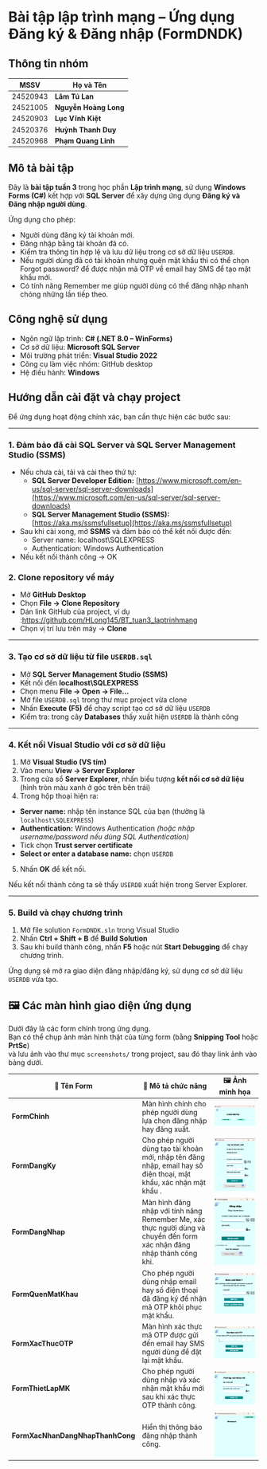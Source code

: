 #  Bài tập lập trình mạng – Ứng dụng Đăng ký & Đăng nhập (FormDNDK)

##  Thông tin nhóm

| MSSV | Họ và Tên |
|------|------------|
| 24520943 | **Lâm Tú Lan** |
| 24521005 | **Nguyễn Hoàng Long** |
| 24520903 | **Lục Vĩnh Kiệt** |
| 24520376 | **Huỳnh Thanh Duy** |
| 24520968 | **Phạm Quang Linh** |

##  Mô tả bài tập

Đây là **bài tập tuần 3** trong học phần **Lập trình mạng**, sử dụng **Windows Forms (C#)** kết hợp với **SQL Server** để xây dựng ứng dụng **Đăng ký và Đăng nhập người dùng**.

Ứng dụng cho phép:
- Người dùng đăng ký tài khoản mới.
- Đăng nhập bằng tài khoản đã có.
- Kiểm tra thông tin hợp lệ và lưu dữ liệu trong cơ sở dữ liệu `USERDB`.
- Nếu người dùng đã có tài khoản nhưng quên mật khẩu thì có thể chọn Forgot password? để được nhận mã OTP về email hay SMS để tạo mật khẩu mới.
- Có tính năng Remember me giúp người dùng có thể đăng nhập nhanh chóng những lần tiếp theo.
##  Công nghệ sử dụng

- Ngôn ngữ lập trình: **C# (.NET 8.0 – WinForms)**
- Cơ sở dữ liệu: **Microsoft SQL Server**
- Môi trường phát triển: **Visual Studio 2022**
- Công cụ làm việc nhóm: GitHub desktop
- Hệ điều hành: **Windows**

## Hướng dẫn cài đặt và chạy project

Để ứng dụng hoạt động chính xác, bạn cần thực hiện các bước sau:

---

### 1. Đảm bảo đã cài **SQL Server** và **SQL Server Management Studio (SSMS)**

- Nếu chưa cài, tải và cài theo thứ tự:
  - **SQL Server Developer Edition:** [https://www.microsoft.com/en-us/sql-server/sql-server-downloads](https://www.microsoft.com/en-us/sql-server/sql-server-downloads)
  - **SQL Server Management Studio (SSMS):** [https://aka.ms/ssmsfullsetup](https://aka.ms/ssmsfullsetup)
- Sau khi cài xong, mở **SSMS** và đảm bảo có thể kết nối được đến:
  - Server name: localhost\SQLEXPRESS
  - Authentication: Windows Authentication
- Nếu kết nối thành công → OK

###  2. Clone repository về máy

- Mở **GitHub Desktop**
- Chọn **File → Clone Repository**
- Dán link GitHub của project, ví dụ :https://github.com/HLong145/BT_tuan3_laptrinhmang
- Chọn vị trí lưu trên máy → **Clone**

---
### 3. Tạo cơ sở dữ liệu từ file `USERDB.sql`

- Mở **SQL Server Management Studio (SSMS)**
- Kết nối đến **localhost\SQLEXPRESS**
- Chọn menu **File → Open → File...**
- Mở file `USERDB.sql` trong thư mục project vừa clone
- Nhấn **Execute (F5)** để chạy script tạo cơ sở dữ liệu `USERDB`
- Kiểm tra: trong cây **Databases** thấy xuất hiện `USERDB` là thành công

---
### 4. Kết nối Visual Studio với cơ sở dữ liệu

1. Mở **Visual Studio (VS tím)**
2. Vào menu **View → Server Explorer**
3. Trong cửa sổ **Server Explorer**, nhấn biểu tượng **kết nối cơ sở dữ liệu** (hình tròn màu xanh ở góc trên bên trái)
4. Trong hộp thoại hiện ra:
 - **Server name:** nhập tên instance SQL của bạn (thường là `localhost\SQLEXPRESS`)
 - **Authentication:** Windows Authentication *(hoặc nhập username/password nếu dùng SQL Authentication)*
 - Tick chọn **Trust server certificate**
 - **Select or enter a database name:** chọn `USERDB`
5. Nhấn **OK** để kết nối.

Nếu kết nối thành công ta sẽ thấy `USERDB` xuất hiện trong Server Explorer.

---

### 5. Build và chạy chương trình

1. Mở file solution `FormDNDK.sln` trong Visual Studio
2. Nhấn **Ctrl + Shift + B** để **Build Solution**
3. Sau khi build thành công, nhấn **F5** hoặc nút **Start Debugging** để chạy chương trình.

Ứng dụng sẽ mở ra giao diện đăng nhập/đăng ký, sử dụng cơ sở dữ liệu `USERDB` vừa tạo.
## 🖼️ Các màn hình giao diện ứng dụng

Dưới đây là các form chính trong ứng dụng.  
Bạn có thể chụp ảnh màn hình thật của từng form (bằng **Snipping Tool** hoặc **PrtSc**)  
và lưu ảnh vào thư mục `screenshots/` trong project, sau đó thay link ảnh vào bảng dưới.

| 🧩 Tên Form | 💬 Mô tả chức năng | 🖼️ Ảnh minh họa |
|--------------|--------------------|------------------|
| **FormChinh** | Màn hình chính cho phép người dùng lựa chọn đăng nhập hay đăng xuất. | ![FormChinh](screenshots/FormChinh.png) |
| **FormDangKy** | Cho phép người dùng tạo tài khoản mới, nhập tên đăng nhập, email hay số điện thoại, mật khẩu, xác nhận mật khẩu . | ![FormDangKy](screenshots/FormDangKy.png) |
| **FormDangNhap** | Màn hình đăng nhập với tính năng Remember Me, xác thực người dùng và chuyển đến form xác nhận đăng nhập thành công khi.| ![FormDangNhap](screenshots/FormDangNhap.png) |
| **FormQuenMatKhau** | Cho phép người dùng nhập email hay số điện thoại đã đăng ký để nhận mã OTP khôi phục mật khẩu. | ![FormQuenMatKhau](screenshots/FormQuenMatKhau.png) |
| **FormXacThucOTP** | Màn hình xác thực mã OTP được gửi đến email hay SMS người dùng để đặt lại mật khẩu. | ![FormXacThucOTP](screenshots/FormXacThucOTP.png) |
| **FormThietLapMK** | Cho phép người dùng nhập và xác nhận mật khẩu mới sau khi xác thực OTP thành công. | ![FormThietLapMK](screenshots/FormThietLapMK.png) |
| **FormXacNhanDangNhapThanhCong** | Hiển thị thông báo đăng nhập thành công. | ![FormXacNhanDangNhapThanhCong](screenshots/FormXacNhanDangNhapThanhCong.png) |


